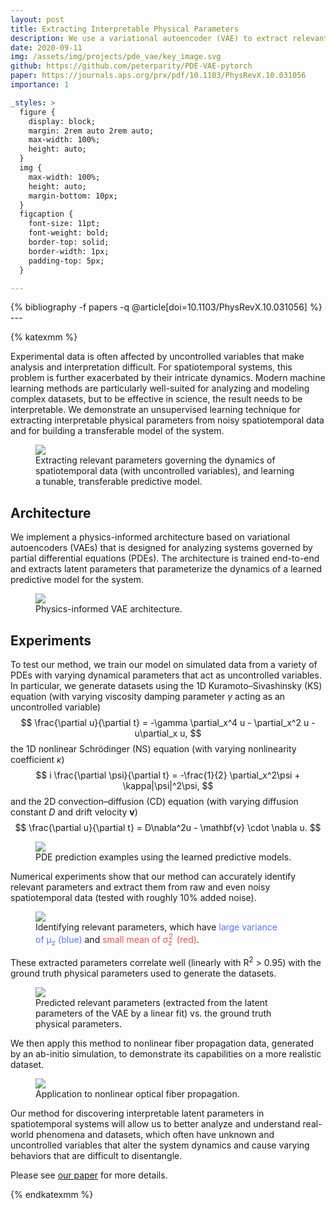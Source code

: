 ```yaml
---
layout: post
title: Extracting Interpretable Physical Parameters
description: We use a variational autoencoder (VAE) to extract relevant physical parameters governing the dynamics of spatiotemporal data.
date: 2020-09-11
img: /assets/img/projects/pde_vae/key_image.svg
github: https://github.com/peterparity/PDE-VAE-pytorch
paper: https://journals.aps.org/prx/pdf/10.1103/PhysRevX.10.031056
importance: 1

_styles: >
  figure {
    display: block;
    margin: 2rem auto 2rem auto;
    max-width: 100%;
    height: auto;
  }
  img {
    max-width: 100%;
    height: auto;
    margin-bottom: 10px;
  }
  figcaption {
    font-size: 11pt;
    font-weight: bold;
    border-top: solid;
    border-width: 1px;
    padding-top: 5px;
  }

---
```

<div class="publications">
{% bibliography -f papers -q @article[doi=10.1103/PhysRevX.10.031056] %}
</div>
---

{% katexmm %}

Experimental data is often affected by uncontrolled variables that make analysis and interpretation difficult. For spatiotemporal systems, this problem is further exacerbated by their intricate dynamics. Modern machine learning methods are particularly well-suited for analyzing and modeling complex datasets, but to be effective in science, the result needs to be interpretable. We demonstrate an unsupervised learning technique for extracting interpretable physical parameters from noisy spatiotemporal data and for building a transferable model of the system.

<figure style="max-width: 576px">
  <img src="{{ site.url }}/assets/img/projects/pde_vae/key_image_with_labels.svg" style="background-color:white"/>
  <figcaption>Extracting relevant parameters governing the dynamics of spatiotemporal data (with uncontrolled variables), and learning a tunable, transferable predictive model.</figcaption>
</figure>

## Architecture
We implement a physics-informed architecture based on variational autoencoders (VAEs) that is designed for analyzing systems governed by partial differential equations (PDEs). The architecture is trained end-to-end and extracts latent parameters that parameterize the dynamics of a learned predictive model for the system.

<figure style="max-width: 800px">
  <img src="{{ site.url }}/assets/img/projects/pde_vae/architecture.svg" style="background-color:white"/>
  <figcaption>Physics-informed VAE architecture.</figcaption>
</figure>

## Experiments
To test our method, we train our model on simulated data from a variety of PDEs with varying dynamical parameters that act as uncontrolled variables. In particular, we generate datasets using the 1D Kuramoto–Sivashinsky (KS) equation (with varying viscosity damping parameter $\gamma$ acting as an uncontrolled variable)
$$
  \frac{\partial u}{\partial t} = -\gamma \partial_x^4 u - \partial_x^2 u - u\partial_x u,
$$
the 1D nonlinear Schrödinger (NS) equation (with varying nonlinearity coefficient $\kappa$)
$$
  i \frac{\partial \psi}{\partial t} = -\frac{1}{2} \partial_x^2\psi + \kappa|\psi|^2\psi,
$$
and the 2D convection–diffusion (CD) equation (with varying diffusion constant $D$ and drift velocity $\mathbf{v}$)
$$
  \frac{\partial u}{\partial t} = D\nabla^2u - \mathbf{v} \cdot \nabla u.
$$

<figure style="max-width: 800px">
  <img src="{{ site.url }}/assets/img/projects/pde_vae/examples_fig.svg" style="background-color:white"/>
  <figcaption>PDE prediction examples using the learned predictive models.</figcaption>
</figure>

Numerical experiments show that our method can accurately identify relevant parameters and extract them from raw and even noisy spatiotemporal data (tested with roughly 10% added noise).

<figure style="max-width: 400px">
  <img src="{{ site.url }}/assets/img/projects/pde_vae/relparam_fig.svg" style="background-color:white"/>
  <figcaption>Identifying relevant parameters, which have <span style="color: #4e7be8">large variance of µ<sub>z</sub> (blue)</span> and <span style="color: #ec4c4c">small mean of σ<sub>z</sub><sup style='position: relative; left: -.5em;'>2</sup>(red)</span>.</figcaption>
</figure>

These extracted parameters correlate well (linearly with R<sup>2</sup> > 0.95) with the ground truth physical parameters used to generate the datasets.

<figure style="max-width: 800px">
  <img src="{{ site.url }}/assets/img/projects/pde_vae/paramfit_fig.svg" style="background-color:white"/>
  <figcaption>Predicted relevant parameters (extracted from the latent parameters of the VAE by a linear fit) vs. the ground truth physical parameters.</figcaption>
</figure>

We then apply this method to nonlinear fiber propagation data, generated by an ab-initio simulation, to demonstrate its capabilities on a more realistic dataset.

<figure style="max-width: 800px">
  <img src="{{ site.url }}/assets/img/projects/pde_vae/nonlinear_fiber_fig.svg" style="background-color:white"/>
  <figcaption>Application to nonlinear optical fiber propagation.</figcaption>
</figure>

Our method for discovering interpretable latent parameters in spatiotemporal systems will allow us to better analyze and understand real-world phenomena and datasets, which often have unknown and uncontrolled variables that alter the system dynamics and cause varying behaviors that are difficult to disentangle.

Please see [our paper](https://journals.aps.org/prx/pdf/10.1103/PhysRevX.10.031056) for more details.


{% endkatexmm %}
